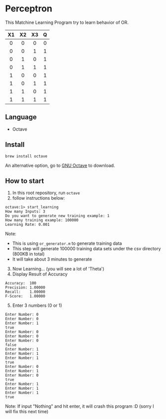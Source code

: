 # Perceptron
This Matchine Learning Program try to learn behavior of OR.

|X1|X2|X3|Q|
|:---:|:---:|:---:|:---:|
|0|0|0|0|
|0|0|1|1|
|0|1|0|1|
|0|1|1|1|
|1|0|0|1|
|1|0|1|1|
|1|1|0|1|
|1|1|1|1|

## Language
- Octave

## Install
```
brew install octave
```

An alternative option, go to [GNU Octave](https://www.gnu.org/software/octave/) to download.

## How to start
1. In this root repository, run `octave` 
2. follow instructions below:

```
octave:1> start_learning
How many Inputs: 3
Do you want to generate new training example: 1
How many training example: 100000
Learning Rate: 0.001
```

Note:
- This is using `or_generator.m` to generate training data
- This step will generate 100000 training data sets under the csv directory (800KB in total)
- It will take about 3 minutes to generate

3. Now Learning... (you will see a lot of 'Theta')
4. Display Result of Accuracy

```
Accuracy:  100
Precision: 1.00000
Recall:    1.00000
F-Score:   1.00000
```

5. Enter 3 numbers (0 or 1)

```
Enter Number: 0
Enter Number: 0
Enter Number: 1
true
Enter Number: 0
Enter Number: 0
Enter Number: 0
false
Enter Number: 1
Enter Number: 1
Enter Number: 1
true
Enter Number: 0
Enter Number: 1
Enter Number: 0
true
Enter Number: 1
Enter Number: 1
Enter Number: 1
true
```

Note: If input "Nothing" and hit enter, it will crash this program :D (sorry I will fix this next time)

